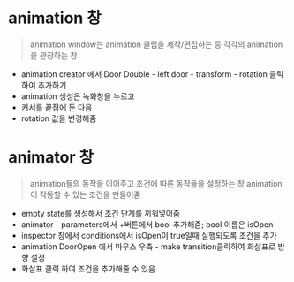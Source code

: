# animation 창
> animation window는 animation 클립을 제작/편집하는 등 각각의 animation을 관장하는 창 
- animation creator 에서 Door Double - left door - transform - rotation 클릭하여 추가하기 
- animation 생성은 녹화창을 누르고
- 커서를 끝점에 둔 다음 
- rotation 값을 변경해줌
# animator 창
> animation들의 동작을 이어주고 조건에 따른 동작들을 설정하는 창
> animation 이 작동할 수 있는 조건을 만들어줌 
- empty state를 생성해서 조건 단계를 끼워넣어줌
- animator - parameters에서 +버튼에서 bool 추가해줌; bool 이름은 isOpen
- inspector 창에서 conditions에서 isOpen이 true일때 실행되도록 조건을 추가
- animation DoorOpen 에서 마우스 우측 - make transition클릭하여 화살표로 방향 설정
- 화살표 클릭 하여 조건을 추가해줄 수 있음 
